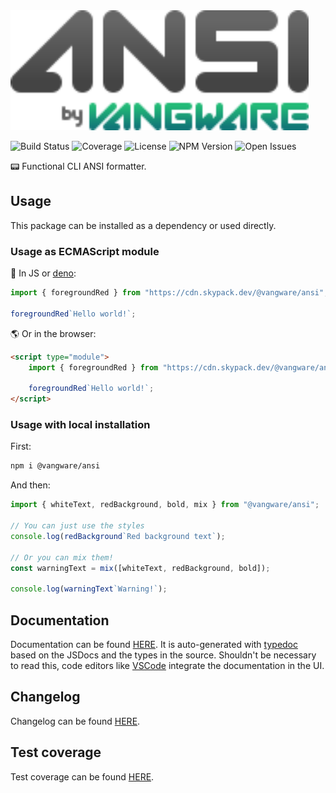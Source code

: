 <img alt="Vangware's ANSI logo" src="./logo.svg" height="192" />

![Build Status][build-status-badge]
![Coverage][coverage-badge]
![License][license-badge]
![NPM Version][npm-version-badge]
![Open Issues][open-issues-badge]

📟 Functional CLI ANSI formatter.

## Usage

This package can be installed as a dependency or used directly.

### Usage as ECMAScript module

🦕 In JS or [deno][deno]:

```js
import { foregroundRed } from "https://cdn.skypack.dev/@vangware/ansi";

foregroundRed`Hello world!`;
```

🌎 Or in the browser:

```html
<script type="module">
	import { foregroundRed } from "https://cdn.skypack.dev/@vangware/ansi";

	foregroundRed`Hello world!`;
</script>
```

### Usage with local installation

First:

```bash
npm i @vangware/ansi
```

And then:

```js
import { whiteText, redBackground, bold, mix } from "@vangware/ansi";

// You can just use the styles
console.log(redBackground`Red background text`);

// Or you can mix them!
const warningText = mix([whiteText, redBackground, bold]);

console.log(warningText`Warning!`);
```

## Documentation

Documentation can be found [HERE][documentation]. It is auto-generated with [typedoc][typedoc] based on the JSDocs and the types in the source. Shouldn't be necessary to read this, code editors like [VSCode][vscode] integrate the documentation in the UI.

## Changelog

Changelog can be found [HERE][changelog].

## Test coverage

Test coverage can be found [HERE][coverage].

<!-- Reference -->

[build-status-badge]: https://img.shields.io/github/workflow/status/vangware/ansi/Test.svg?style=for-the-badge&labelColor=666&color=2b7&link=https://github.com/vangware/ansi/actions
[changelog]: https://github.com/vangware/ansi/blob/main/CHANGELOG.md
[coverage-badge]: https://img.shields.io/coveralls/github/vangware/ansi.svg?style=for-the-badge&labelColor=666&color=2b7&link=https://coveralls.io/github/vangware/ansi
[coverage]: https://coveralls.io/github/vangware/ansi
[deno]: https://deno.land/
[documentation]: https://ansi.vangware.com
[license-badge]: https://img.shields.io/npm/l/@vangware/ansi.svg?style=for-the-badge&labelColor=666&color=2b7&link=https://github.com/vangware/ansi/blob/main/LICENSE
[npm-version-badge]: https://img.shields.io/npm/v/@vangware/ansi.svg?style=for-the-badge&labelColor=666&color=2b7&link=https://npm.im/@vangware/ansi
[open-issues-badge]: https://img.shields.io/github/issues/vangware/ansi.svg?style=for-the-badge&labelColor=666&color=2b7&link=https://github.com/vangware/ansi/issues
[typedoc]: https://typedoc.org/
[vscode]: https://code.visualstudio.com/
